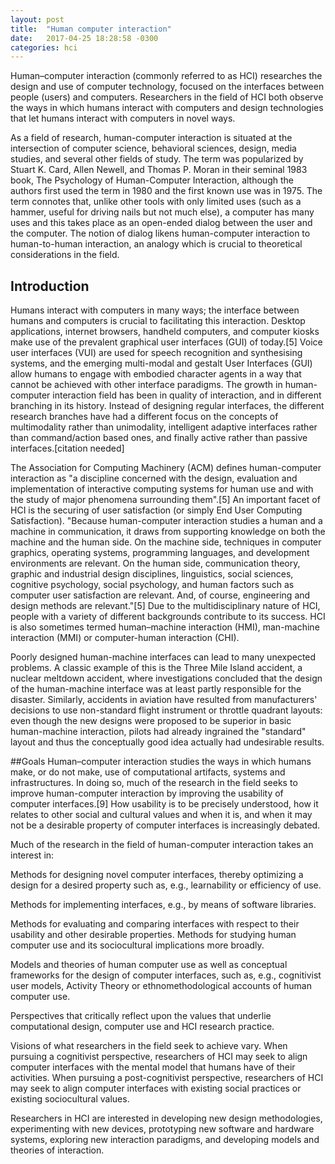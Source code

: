 ```yaml
---
layout: post
title:  "Human computer interaction"
date:   2017-04-25 18:28:58 -0300
categories: hci
---
```

Human–computer interaction (commonly referred to as HCI) researches the design and use of computer technology, focused on the interfaces between people (users) and computers. Researchers in the field of HCI both observe the ways in which humans interact with computers and design technologies that let humans interact with computers in novel ways.

As a field of research, human-computer interaction is situated at the intersection of computer science, behavioral sciences, design, media studies, and several other fields of study. The term was popularized by Stuart K. Card, Allen Newell, and Thomas P. Moran in their seminal 1983 book, The Psychology of Human-Computer Interaction, although the authors first used the term in 1980 and the first known use was in 1975. The term connotes that, unlike other tools with only limited uses (such as a hammer, useful for driving nails but not much else), a computer has many uses and this takes place as an open-ended dialog between the user and the computer. The notion of dialog likens human-computer interaction to human-to-human interaction, an analogy which is crucial to theoretical considerations in the field.

## Introduction
Humans interact with computers in many ways; the interface between humans and computers is crucial to facilitating this interaction. Desktop applications, internet browsers, handheld computers, and computer kiosks make use of the prevalent graphical user interfaces (GUI) of today.[5] Voice user interfaces (VUI) are used for speech recognition and synthesising systems, and the emerging multi-modal and gestalt User Interfaces (GUI) allow humans to engage with embodied character agents in a way that cannot be achieved with other interface paradigms. The growth in human-computer interaction field has been in quality of interaction, and in different branching in its history. Instead of designing regular interfaces, the different research branches have had a different focus on the concepts of multimodality rather than unimodality, intelligent adaptive interfaces rather than command/action based ones, and finally active rather than passive interfaces.[citation needed]

The Association for Computing Machinery (ACM) defines human-computer interaction as "a discipline concerned with the design, evaluation and implementation of interactive computing systems for human use and with the study of major phenomena surrounding them".[5] An important facet of HCI is the securing of user satisfaction (or simply End User Computing Satisfaction). "Because human-computer interaction studies a human and a machine in communication, it draws from supporting knowledge on both the machine and the human side. On the machine side, techniques in computer graphics, operating systems, programming languages, and development environments are relevant. On the human side, communication theory, graphic and industrial design disciplines, linguistics, social sciences, cognitive psychology, social psychology, and human factors such as computer user satisfaction are relevant. And, of course, engineering and design methods are relevant."[5] Due to the multidisciplinary nature of HCI, people with a variety of different backgrounds contribute to its success. HCI is also sometimes termed human–machine interaction (HMI), man-machine interaction (MMI) or computer-human interaction (CHI).

Poorly designed human-machine interfaces can lead to many unexpected problems. A classic example of this is the Three Mile Island accident, a nuclear meltdown accident, where investigations concluded that the design of the human-machine interface was at least partly responsible for the disaster. Similarly, accidents in aviation have resulted from manufacturers' decisions to use non-standard flight instrument or throttle quadrant layouts: even though the new designs were proposed to be superior in basic human-machine interaction, pilots had already ingrained the "standard" layout and thus the conceptually good idea actually had undesirable results.

##Goals
Human–computer interaction studies the ways in which humans make, or do not make, use of computational artifacts, systems and infrastructures. In doing so, much of the research in the field seeks to improve human-computer interaction by improving the usability of computer interfaces.[9] How usability is to be precisely understood, how it relates to other social and cultural values and when it is, and when it may not be a desirable property of computer interfaces is increasingly debated.

Much of the research in the field of human-computer interaction takes an interest in:

Methods for designing novel computer interfaces, thereby optimizing a design for a desired property such as, e.g., learnability or efficiency of use.

Methods for implementing interfaces, e.g., by means of software libraries.

Methods for evaluating and comparing interfaces with respect to their usability and other desirable properties.
Methods for studying human computer use and its sociocultural implications more broadly.

Models and theories of human computer use as well as conceptual frameworks for the design of computer interfaces, such as, e.g., cognitivist user models, Activity Theory or ethnomethodological accounts of human computer use.

Perspectives that critically reflect upon the values that underlie computational design, computer use and HCI research practice.

Visions of what researchers in the field seek to achieve vary. When pursuing a cognitivist perspective, researchers of HCI may seek to align computer interfaces with the mental model that humans have of their activities. When pursuing a post-cognitivist perspective, researchers of HCI may seek to align computer interfaces with existing social practices or existing sociocultural values.

Researchers in HCI are interested in developing new design methodologies, experimenting with new devices, prototyping new software and hardware systems, exploring new interaction paradigms, and developing models and theories of interaction.
